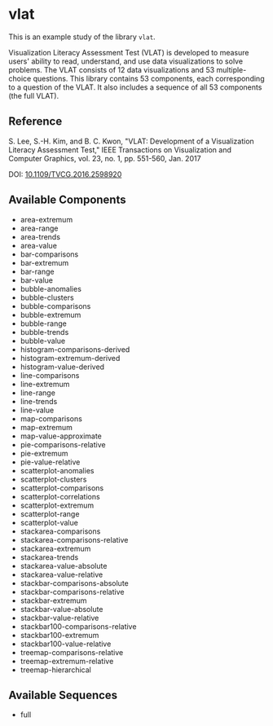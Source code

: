 
# vlat

This is an example study of the library `vlat`.

Visualization Literacy Assessment Test (VLAT) is developed to measure users' ability to read, understand, and use data visualizations to solve problems. The VLAT consists of 12 data visualizations and 53 multiple-choice questions. This library contains 53 components, each corresponding to a question of the VLAT. It also includes a sequence of all 53 components (the full VLAT).

## Reference

S. Lee, S.-H. Kim, and B. C. Kwon, "VLAT: Development of a Visualization Literacy Assessment Test," IEEE Transactions on Visualization and Computer Graphics, vol. 23, no. 1, pp. 551-560, Jan. 2017

DOI: [10.1109/TVCG.2016.2598920](https://dx.doi.org/10.1109/TVCG.2016.2598920)



## Available Components

- area-extremum
- area-range
- area-trends
- area-value
- bar-comparisons
- bar-extremum
- bar-range
- bar-value
- bubble-anomalies
- bubble-clusters
- bubble-comparisons
- bubble-extremum
- bubble-range
- bubble-trends
- bubble-value
- histogram-comparisons-derived
- histogram-extremum-derived
- histogram-value-derived
- line-comparisons
- line-extremum
- line-range
- line-trends
- line-value
- map-comparisons
- map-extremum
- map-value-approximate
- pie-comparisons-relative
- pie-extremum
- pie-value-relative
- scatterplot-anomalies
- scatterplot-clusters
- scatterplot-comparisons
- scatterplot-correlations
- scatterplot-extremum
- scatterplot-range
- scatterplot-value
- stackarea-comparisons
- stackarea-comparisons-relative
- stackarea-extremum
- stackarea-trends
- stackarea-value-absolute
- stackarea-value-relative
- stackbar-comparisons-absolute
- stackbar-comparisons-relative
- stackbar-extremum
- stackbar-value-absolute
- stackbar-value-relative
- stackbar100-comparisons-relative
- stackbar100-extremum
- stackbar100-value-relative
- treemap-comparisons-relative
- treemap-extremum-relative
- treemap-hierarchical

## Available Sequences

- full

